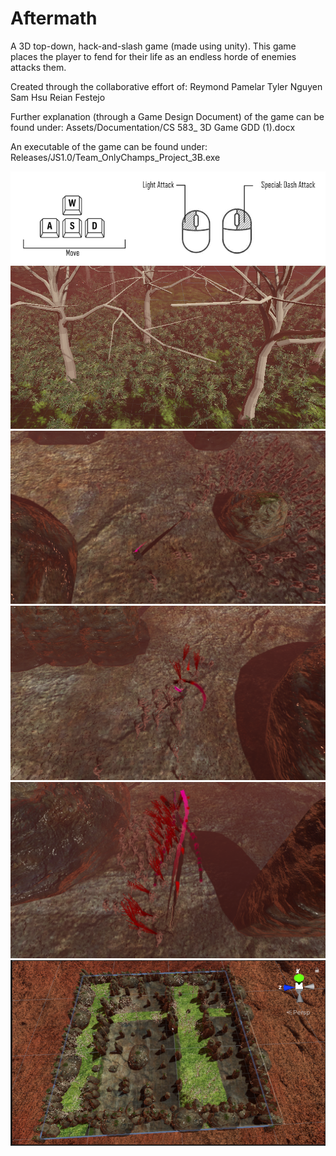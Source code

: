 # Aftermath
 A 3D top-down, hack-and-slash game (made using unity). This game places the player to fend for their life as an endless horde of enemies attacks them.

Created through the collaborative effort of:
Reymond Pamelar
Tyler Nguyen
Sam Hsu
Reian Festejo

Further explanation (through a Game Design Document) of the game can be found under: Assets/Documentation/CS 583_ 3D Game GDD (1).docx

An executable of the game can be found under: Releases/JS1.0/Team_OnlyChamps_Project_3B.exe

![](Screenshots/Screenshot6.png)
![](Screenshots/Screenshot5.png)
![](Screenshots/Screenshot1.png)
![](Screenshots/Screenshot2.png)
![](Screenshots/Screenshot3.png)
![](Screenshots/Screenshot4.png)
